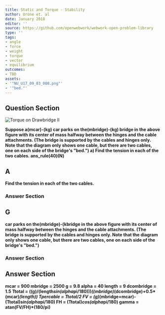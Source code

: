```yaml
---
title: Static and Torque - Stability
author: Urone et. al
date: January 2018
editor: ''
source: https://github.com/openwebwork/webwork-open-problem-library
type: ''
tags:
- angle
- force
- weight
- torque
- vector
- equilibrium
outcomes:
- TBD
assets:
- '"NU_U17_09_03_008.png"'
- '"bed."'
---
```


## Question Section 

![Torque on Drawbridge II]("NU_U17_09_03_008.png")

<b>
Suppose a(mcar)-(kg) car parks on the(mbridge)-(kg) bridge in the above figure with its center of mass halfway between the hinges and the cable attachments. (The bridge is supported by the cables and hinges only. Note that the diagram only shows one cable, but there are two cables, one on each side of the bridge's "bed.")
a) Find the tension in each of the two cables.
ans_rule(40)(N)

## A
Find the tension in each of the two cables.
### Answer Section
## G
car parks on the(mbridge)-(kbridge in the above figure with its center of mass halfway between the hinges and the cable attachments. (The bridge is supported by the cables and hinges only. Note that the diagram only shows one cable, but there are two cables, one on each side of the bridge's "bed.")
### Answer Section


## Answer Section

mcar = 900
mbridge = 2500
g = 9.8
alpha = 40
length = 9
dcombridge = 1.5
Ttotal = ((g)/(length*sin(alpha*pi/180)))*((mbridge)*(dcombridge)+0.5*(mcar)*(length))
Tpercable = Ttotal/2
FV = (g)*(mbridge+mcar)-(Ttotal)*sin(alpha*pi/180)
FH = (Ttotal)*cos(alpha*pi/180)
gamma = atan(FV/FH)*(180/pi)